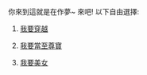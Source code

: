 你來到這就是在作夢~ 來吧! 以下自由選擇:

1. [我要穿越](Chinese/Yifan/modernCity.md)

2. [我要當至尊寶](Chinese/lotus/%E5%90%83%E9%A5%BC%E5%B9%B2%E9%81%90%E6%83%B3.md)

3. [我要美女](Chinese/beauty/beauty.md)
